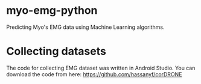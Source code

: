 # myo-emg-python
Predicting Myo's EMG data using Machine Learning algorithms.

# Collecting datasets
The code for collecting EMG dataset was written in Android Studio. 
You can download the code from here: https://github.com/hassanyf/corDRONE